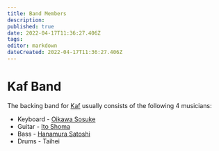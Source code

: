 ```yaml
---
title: Band Members
description: 
published: true
date: 2022-04-17T11:36:27.406Z
tags: 
editor: markdown
dateCreated: 2022-04-17T11:36:27.406Z
---
```


# Kaf Band

The backing band for [Kaf](/people/virtual/kaf) usually consists of the following 4 musicians:

- Keyboard - [Oikawa Sosuke](/people/band-members/oikawa-sosuke)
- Guitar - [Ito Shoma](/people/band-members/ito-shoma)
- Bass - [Hanamura Satoshi](/people/band-members/hanamura-satoshi)
- Drums - Taihei
